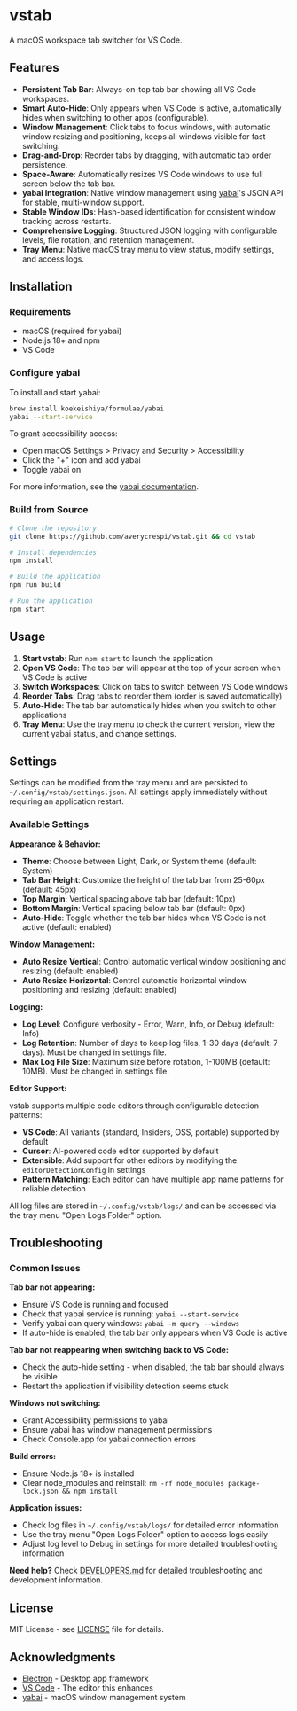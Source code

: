 # vstab

A macOS workspace tab switcher for VS Code.

## Features

- **Persistent Tab Bar**: Always-on-top tab bar showing all VS Code workspaces.
- **Smart Auto-Hide**: Only appears when VS Code is active, automatically hides when switching to other apps (configurable).
- **Window Management**: Click tabs to focus windows, with automatic window resizing and positioning, keeps all windows visible for fast switching.
- **Drag-and-Drop**: Reorder tabs by dragging, with automatic tab order persistence.
- **Space-Aware**: Automatically resizes VS Code windows to use full screen below the tab bar.
- **yabai Integration**: Native window management using [yabai](https://github.com/koekeishiya/yabai)'s JSON API for stable, multi-window support.
- **Stable Window IDs**: Hash-based identification for consistent window tracking across restarts.
- **Comprehensive Logging**: Structured JSON logging with configurable levels, file rotation, and retention management.
- **Tray Menu**: Native macOS tray menu to view status, modify settings, and access logs.

## Installation

### Requirements

- macOS (required for yabai)
- Node.js 18+ and npm
- VS Code

### Configure yabai

To install and start yabai:

```sh
brew install koekeishiya/formulae/yabai
yabai --start-service
```

To grant accessibility access:

- Open macOS Settings > Privacy and Security > Accessibility
- Click the "+" icon and add yabai
- Toggle yabai on

For more information, see the [yabai documentation](https://github.com/koekeishiya/yabai?tab=readme-ov-file#requirements-and-caveats).

### Build from Source

```bash
# Clone the repository
git clone https://github.com/averycrespi/vstab.git && cd vstab

# Install dependencies
npm install

# Build the application
npm run build

# Run the application
npm start
```

## Usage

1. **Start vstab**: Run `npm start` to launch the application
2. **Open VS Code**: The tab bar will appear at the top of your screen when VS Code is active
3. **Switch Workspaces**: Click on tabs to switch between VS Code windows
4. **Reorder Tabs**: Drag tabs to reorder them (order is saved automatically)
5. **Auto-Hide**: The tab bar automatically hides when you switch to other applications
6. **Tray Menu**: Use the tray menu to check the current version, view the current yabai status, and change settings.

## Settings

Settings can be modified from the tray menu and are persisted to `~/.config/vstab/settings.json`. All settings apply immediately without requiring an application restart.

### Available Settings

**Appearance & Behavior:**

- **Theme**: Choose between Light, Dark, or System theme (default: System)
- **Tab Bar Height**: Customize the height of the tab bar from 25-60px (default: 45px)
- **Top Margin**: Vertical spacing above tab bar (default: 10px)
- **Bottom Margin**: Vertical spacing below tab bar (default: 0px)
- **Auto-Hide**: Toggle whether the tab bar hides when VS Code is not active (default: enabled)

**Window Management:**

- **Auto Resize Vertical**: Control automatic vertical window positioning and resizing (default: enabled)
- **Auto Resize Horizontal**: Control automatic horizontal window positioning and resizing (default: enabled)

**Logging:**

- **Log Level**: Configure verbosity - Error, Warn, Info, or Debug (default: Info)
- **Log Retention**: Number of days to keep log files, 1-30 days (default: 7 days). Must be changed in settings file.
- **Max Log File Size**: Maximum size before rotation, 1-100MB (default: 10MB). Must be changed in settings file.

**Editor Support:**

vstab supports multiple code editors through configurable detection patterns:

- **VS Code**: All variants (standard, Insiders, OSS, portable) supported by default
- **Cursor**: AI-powered code editor supported by default
- **Extensible**: Add support for other editors by modifying the `editorDetectionConfig` in settings
- **Pattern Matching**: Each editor can have multiple app name patterns for reliable detection

All log files are stored in `~/.config/vstab/logs/` and can be accessed via the tray menu "Open Logs Folder" option.

## Troubleshooting

### Common Issues

**Tab bar not appearing:**

- Ensure VS Code is running and focused
- Check that yabai service is running: `yabai --start-service`
- Verify yabai can query windows: `yabai -m query --windows`
- If auto-hide is enabled, the tab bar only appears when VS Code is active

**Tab bar not reappearing when switching back to VS Code:**

- Check the auto-hide setting - when disabled, the tab bar should always be visible
- Restart the application if visibility detection seems stuck

**Windows not switching:**

- Grant Accessibility permissions to yabai
- Ensure yabai has window management permissions
- Check Console.app for yabai connection errors

**Build errors:**

- Ensure Node.js 18+ is installed
- Clear node_modules and reinstall: `rm -rf node_modules package-lock.json && npm install`

**Application issues:**

- Check log files in `~/.config/vstab/logs/` for detailed error information
- Use the tray menu "Open Logs Folder" option to access logs easily
- Adjust log level to Debug in settings for more detailed troubleshooting information

**Need help?** Check [DEVELOPERS.md](DEVELOPERS.md) for detailed troubleshooting and development information.

## License

MIT License - see [LICENSE](LICENSE) file for details.

## Acknowledgments

- [Electron](https://electronjs.org/) - Desktop app framework
- [VS Code](https://code.visualstudio.com/) - The editor this enhances
- [yabai](https://github.com/koekeishiya/yabai) - macOS window management system
